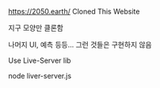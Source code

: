https://2050.earth/ Cloned This Website

지구 모양만 클론함

나머지 UI, 예측 등등... 그런 것들은 구현하지 않음

Use Live-Server lib

node liver-server.js

